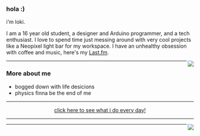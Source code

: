 ### hola :)

i'm loki.

I am a 16 year old student, a designer and Arduino programmer, and a tech enthusiast.
I love to spend time just messing around with very cool projects like a Neopixel light bar for my workspace.
I have an unhealthy obsession with coffee and music, here's my [Last.fm](https://www.last.fm/user/lokidoki_).

<a href="https://discord.com/users/554634482817171466">
   <img src="https://lanyard.cnrad.dev/api/554634482817171466?hideTimestamp=true&idleMessage=UwU" align="right" />
</a>

---

### More about me

* bogged down with life desicions
* physics finna be the end of me

---

<p align="center">
   <a href="https://bit.ly/3h7QTP8" target="_blank" rel="nofollow">
      click here to see what i do every day!
   </a>
</p>

---
<a href="https://github.com/Monochromish/lastfm-profile-readme">
   <img src="https://lastfm-profile-readme.vercel.app/api/lokidoki_?color=25332E&textColor=D8D8D8&isRounded=true" align="right"/>
   
---
